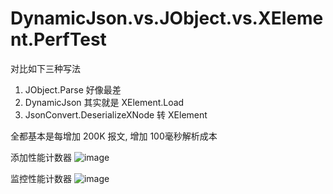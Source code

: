 # DynamicJson.vs.JObject.vs.XElement.PerfTest

对比如下三种写法

1. JObject.Parse 好像最差
2. DynamicJson 其实就是 XElement.Load
3. JsonConvert.DeserializeXNode 转 XElement

全都基本是每增加 200K 报文, 增加 100毫秒解析成本

添加性能计数器
![image](https://github.com/Microshaoft/DynamicJson.vs.JObject.vs.XElement.PerfTest/blob/master/ConsoleApp1/Images/PerformanceCounter1.jpg)

监控性能计数器
![image](https://github.com/Microshaoft/DynamicJson.vs.JObject.vs.XElement.PerfTest/blob/master/ConsoleApp1/Images/PerformanceCounter2.jpg)



